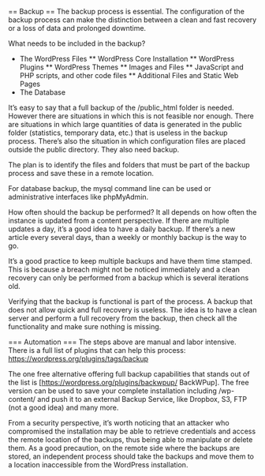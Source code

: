 
== Backup ==
The backup process is essential. The configuration of the backup process can make the distinction between a clean and fast recovery or a loss of data and prolonged downtime.

What needs to be included in the backup?

* The WordPress Files
** WordPress Core Installation
** WordPress Plugins
** WordPress Themes
** Images and Files
** JavaScript and PHP scripts, and other code files
** Additional Files and Static Web Pages
* The Database

It’s easy to say that a full backup of the /public_html folder is needed. However there are situations in which this is not feasible nor enough. There are situations in which large quantities of data is generated in the public folder (statistics, temporary data, etc.) that is useless in the backup process. There’s also the situation in which configuration files are placed outside the public directory. They also need backup.

The plan is to identify the files and folders that must be part of the backup process and save these in a remote location.

For database backup, the mysql command line can be used or administrative interfaces like phpMyAdmin. 

How often should the backup be performed? It all depends on how often the instance is updated from a content perspective. If there are multiple updates a day, it’s a good idea to have a daily backup. If there’s a new article every several days, than a weekly or monthly backup is the way to go.

It’s a good practice to keep multiple backups and have them time stamped. This is because a breach might not be noticed immediately and a clean recovery can only be performed from a backup which is several iterations old. 

Verifying that the backup is functional is part of the process. A backup that does not allow quick and full recovery is useless. The idea is to have a clean server and perform a full recovery from the backup, then check all the functionality and make sure nothing is missing.

=== Automation ===
The steps above are manual and labor intensive. There is a full list of plugins that can help this process: https://wordpress.org/plugins/tags/backup

The one free alternative offering full backup capabilities that stands out of the list is [https://wordpress.org/plugins/backwpup/ BackWPup]. The free version can be used to save your complete installation including /wp-content/ and push it to an external Backup Service, like Dropbox, S3, FTP (not a good idea) and many more. 

From a security perspective, it’s worth noticing that an attacker who compromised the installation may be able to retrieve credentials and access the remote location of the backups, thus being able to manipulate or delete them. As a good precaution, on the remote side where the backups are stored, an independent process should take the backups and move them to a location inaccessible from the WordPress installation.

